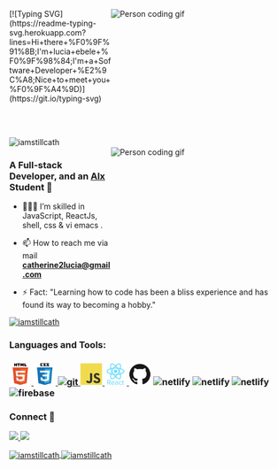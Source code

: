 <img align='right' alt="Person coding gif" src="https://i.pinimg.com/originals/75/c2/f8/75c2f842863ae2df6b3ac2d0a4d63026.gif" height="250" width="320" />
[![Typing SVG](https://readme-typing-svg.herokuapp.com?lines=Hi+there+%F0%9F%91%8B;I'm+lucia+ebele+%F0%9F%98%84;I'm+a+Software+Developer+%E2%9C%A8;Nice+to+meet+you+%F0%9F%A4%9D)](https://git.io/typing-svg)

<img align='right' alt="Person coding gif" src="https://media.giphy.com/media/qgQUggAC3Pfv687qPC/giphy.gif" height="250" width="320" />

<Br/><Br/>

<p align="left"> <img src="https://komarev.com/ghpvc/?username=iamstillcath&label=Profile%20views&color=0e75b6&style=flat" alt="iamstillcath" /> </p>

<h3 align="left">A Full-stack Developer, and an <a href="https://www.Alxafrica.com/?grsf=n05ptr">Alx</a> Student 📖</h3>

- 👨🏾‍💻 I’m skilled in JavaScript, ReactJs, shell, css & vi emacs .

- 📫 How to reach me via mail **catherine2lucia@gmail.com**

- ⚡ Fact: "Learning how to code has been a bliss experience and has found its way to becoming a hobby."

<p align="left"> <a href="https://github.com/ryo-ma/github-profile-trophy"><img src="https://github-profile-trophy.vercel.app/?username=yorsyboy&theme=nord&row=1&column=6" alt="iamstillcath" /></a> </p>

<h3 align="left"> Languages and Tools:<h3>
<p> 
 <a href="https://www.w3.org/html/" target="_blank"> <img src="https://raw.githubusercontent.com/devicons/devicon/master/icons/html5/html5-original-wordmark.svg" alt="html5" width="40" height="40"/> </a> <a href="https://www.w3schools.com/css/" target="_blank"> <img src="https://raw.githubusercontent.com/devicons/devicon/master/icons/css3/css3-original-wordmark.svg" alt="css3" width="40" height="40"/> </a>
 <a href="https://git-scm.com/" target="_blank"> <img src="https://www.vectorlogo.zone/logos/git-scm/git-scm-icon.svg" alt="git" width="40" height="40"/> </a> 
 <a href="https://developer.mozilla.org/en-US/docs/Web/JavaScript" target="_blank"> <img src="https://raw.githubusercontent.com/devicons/devicon/master/icons/javascript/javascript-original.svg" alt="javascript" width="40" height="40"/> </a>
   <a href="https://reactjs.org/" target="_blank"> <img src="https://raw.githubusercontent.com/devicons/devicon/master/icons/react/react-original-wordmark.svg" alt="react" width="40" height="40"/> </a> 
  <img src="https://raw.githubusercontent.com/devicons/devicon/master/icons/github/github-original.svg" width="40" height="40"/>
  <img src="https://www.vectorlogo.zone/logos/netlify/netlify-icon.svg" alt="netlify" width="40" height="40"/>
  <img src="https://www.vectorlogo.zone/logos/postgresql/postgresql-vertical.svg" alt="netlify" width="40" height="40"/>
  <img src="https://www.vectorlogo.zone/logos/tailwindcss/tailwindcss-ar21.svg" alt="netlify" width="40" height="40"/>
  <img src="https://www.vectorlogo.zone/logos/firebase/firebase-ar21.svg" alt="firebase" width="40" height="40"/>
   </p>

### Connect :incoming_envelope:
<a href="https://www.linkedin.com/in/lucia-osamor/" target="blank"><img src="https://img.shields.io/badge/LinkedIn-0077B5?style=for-the-badge&logo=linkedin&logoColor=white">
<a href="https://twitter.com/iamstillcathy" target="blank"><img src="https://img.shields.io/badge/Twitter-1DA1F2?style=for-the-badge&logo=twitter&logoColor=white">

<p align="left">
    <img align="center" src="https://github-readme-stats.vercel.app/api?username=iamstillcath&show_icons=true&locale=en&theme=tokyonight" alt="iamstillcath" />

  <img align="center" src="https://github-readme-stats.vercel.app/api/top-langs?username=iamstillcath&show_icons=true&locale=en&layout=compact&theme=tokyonight" alt="iamstillcath" />
   </p>
